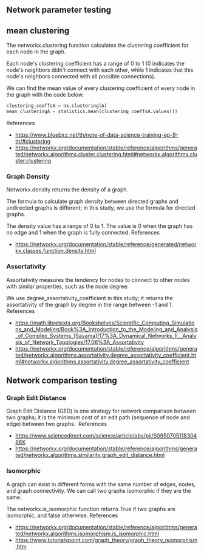 ## Network parameter testing

## mean clustering 
The networkx.clustering function calculates the clustering coefficient for each node in the graph. 

Each node's clustering coefficient has a range of 0 to 1 (0 indicates the node's neighbors didn't connect with each other, while 1 indicates that this node's neighbors connected with all possible connections).

We can find the mean value of every clustering coefficient of every node in the graph with the code below.
```python
clustering_coeffsA = nx.clustering(A)
mean_clusteringA = statistics.mean(clustering_coeffsA.values())
```
References
- https://www.bluebirz.net/th/note-of-data-science-training-ep-9-th/#clustering
- https://networkx.org/documentation/stable/reference/algorithms/generated/networkx.algorithms.cluster.clustering.html#networkx.algorithms.cluster.clustering
### Graph Density

Networkx.density returns the density of a graph.

The formula to calculate graph density between directed graphs and undirected graphs is different; in this study, we use the formula for directed graphs.

The density value has a range of 0 to 1. The value is 0 when the graph has no edge and 1 when the graph is fully connected.
References
- https://networkx.org/documentation/stable/reference/generated/networkx.classes.function.density.html
### Assortativity
Assortativity measures the tendency for nodes to connect to other nodes with similar properties, such as the node degree.

We use degree_assortativity_coefficient in this study; it returns the assortativity of the graph by degree in the range between -1 and 1. 
References 
- https://math.libretexts.org/Bookshelves/Scientific_Computing_Simulations_and_Modeling/Book%3A_Introduction_to_the_Modeling_and_Analysis_of_Complex_Systems_(Sayama)/17%3A_Dynamical_Networks_II__Analysis_of_Network_Topologies/17.06%3A_Assortativity
- https://networkx.org/documentation/stable/reference/algorithms/generated/networkx.algorithms.assortativity.degree_assortativity_coefficient.html#networkx.algorithms.assortativity.degree_assortativity_coefficient
## Network comparison testing

### Graph Edit Distance
Graph Edit Distance (GED) is one strategy for network comparison between two graphs; it is the minimum cost of an edit path (sequence of node and edge) between two graphs. 
References
- https://www.sciencedirect.com/science/article/abs/pii/S095070511830488X
- https://networkx.org/documentation/stable/reference/algorithms/generated/networkx.algorithms.similarity.graph_edit_distance.html

### Isomorphic 
A graph can exist in different forms with the same number of edges, nodes, and graph connectivity. We can call two graphs isomorphic if they are the same.

The networkx.is_isomorphic function returns True if two graphs are isomorphic, and false otherwise.
References
- https://networkx.org/documentation/stable/reference/algorithms/generated/networkx.algorithms.isomorphism.is_isomorphic.html
- https://www.tutorialspoint.com/graph_theory/graph_theory_isomorphism.htm